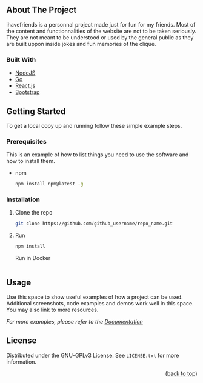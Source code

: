 <div id="top"></div>


<!-- ABOUT THE PROJECT -->
## About The Project

ihavefriends is a personnal project made just for fun for my friends. Most of the content and functionnalities 
of the website are not to be taken seriously. They are not meant to be understood or used by the general public
as they are built uppon inside jokes and fun memories of the clique.


### Built With

* [NodeJS](https://nodejs.org/en/)
* [Go](https://go.dev/)
* [React.js](https://reactjs.org/)
* [Bootstrap](https://getbootstrap.com)


<!-- GETTING STARTED -->
## Getting Started

To get a local copy up and running follow these simple example steps.

### Prerequisites

This is an example of how to list things you need to use the software and how to install them.
* npm
  ```sh
  npm install npm@latest -g
  ```

### Installation

1. Clone the repo
   ```sh
   git clone https://github.com/github_username/repo_name.git
   ```
2. Run
   ```sh
   npm install
   ```
    Run in Docker
    ```

    ```



<!-- USAGE EXAMPLES -->
## Usage

Use this space to show useful examples of how a project can be used. Additional screenshots, code examples and demos work well in this space. You may also link to more resources.

_For more examples, please refer to the [Documentation](https://example.com)_


<!-- LICENSE -->
## License

Distributed under the GNU-GPLv3 License. See `LICENSE.txt` for more information.

<p align="right">(<a href="#top">back to top</a>)</p>
